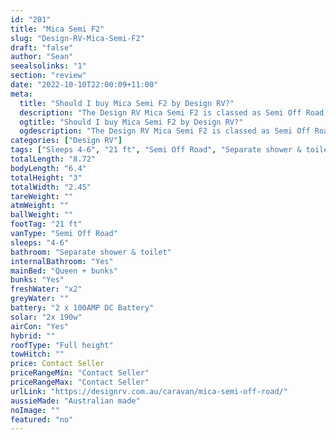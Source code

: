 ```yaml
---
id: "201"
title: "Mica Semi F2"
slug: "Design-RV-Mica-Semi-F2"
draft: "false"
author: "Sean"
seealsolinks: "1"
section: "review"
date: "2022-10-10T22:00:09+11:00"
meta:
  title: "Should I buy Mica Semi F2 by Design RV?"
  description: "The Design RV Mica Semi F2 is classed as Semi Off Road, and sleeps 4-6 people. It is Australian made and comes in at 21 ft. It generally has Separate shower & toilet."
  ogtitle: "Should I buy Mica Semi F2 by Design RV?"
  ogdescription: "The Design RV Mica Semi F2 is classed as Semi Off Road, and sleeps 4-6 people. It is Australian made and comes in at 21 ft. It generally has Separate shower & toilet."
categories: ["Design RV"]
tags: ["Sleeps 4-6", "21 ft", "Semi Off Road", "Separate shower & toilet", "Full height", "Price Unknown", "Australian made"]
totalLength: "8.72"
bodyLength: "6.4"
totalHeight: "3"
totalWidth: "2.45"
tareWeight: ""
atmWeight: ""
ballWeight: ""
footTag: "21 ft"
vanType: "Semi Off Road"
sleeps: "4-6"
bathroom: "Separate shower & toilet"
internalBathroom: "Yes"
mainBed: "Queen + bunks"
bunks: "Yes"
freshWater: "x2"
greyWater: ""
battery: "2 x 100AMP DC Battery"
solar: "2x 190w"
airCon: "Yes"
hybrid: ""
roofType: "Full height"
towHitch: ""
price: Contact Seller
priceRangeMin: "Contact Seller"
priceRangeMax: "Contact Seller"
urlLink: "https://designrv.com.au/caravan/mica-semi-off-road/"
aussieMade: "Australian made"
noImage: ""
featured: "no"
---
```

